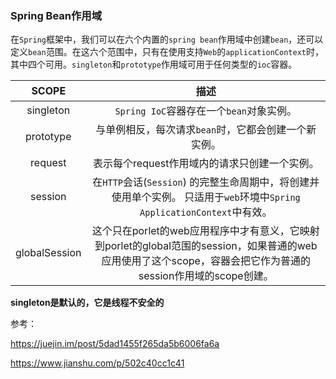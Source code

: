 ### Spring Bean作用域



在`Spring`框架中，我们可以在六个内置的`spring bean`作用域中创建`bean`，还可以定义`bean`范围。在这六个范围中，只有在使用支持`Web`的`applicationContext`时，其中四个可用。`singleton`和`prototype`作用域可用于任何类型的`ioc`容器。



|   **SCOPE**   |                           **描述**                           |
| :-----------: | :----------------------------------------------------------: |
|   singleton   |           `Spring IoC`容器存在一个`bean`对象实例。           |
|   prototype   |     与单例相反，每次请求`bean`时，它都会创建一个新实例。     |
|    request    |        表示每个request作用域内的请求只创建一个实例。         |
|    session    | 在`HTTP`会话(`Session`) 的完整生命周期中，将创建并使用单个实例。 只适用于`web`环境中`Spring` `ApplicationContext`中有效。 |
| globalSession | 这个只在porlet的web应用程序中才有意义，它映射到porlet的global范围的session，如果普通的web应用使用了这个scope，容器会把它作为普通的session作用域的scope创建。 |

**singleton是默认的，它是线程不安全的**



参考：

https://juejin.im/post/5dad1455f265da5b6006fa6a

https://www.jianshu.com/p/502c40cc1c41